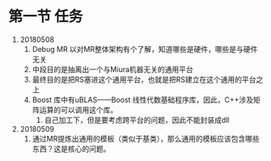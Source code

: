 # 第一节 任务

1. 20180508
   1. Debug MR 以对MR整体架构有个了解，知道哪些是硬件，哪些是与硬件无关
   2. 中段目的是抽离出一个与Miura机器无关的通用平台
   3. 最终目的是把RS塞进这个通用平台，也就是把RS建立在这个通用的平台之上
   4. Boost 库中有uBLAS——Boost 线性代数基础程序库，因此，C++涉及矩阵运算的可以调用这个库。
      1. 自己加工下，但是要考虑跨平台的问题，因此不能封装成dll
2. 20180509
   1. 通过MR提炼出通用的模板（类似于基类），那么通用的模板应该包含哪些东西？这是核心的问题。



